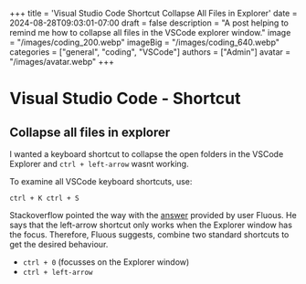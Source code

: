 +++
title = 'Visual Studio Code Shortcut Collapse All Files in Explorer'
date = 2024-08-28T09:03:01-07:00
draft = false
description = "A post helping to remind me how to collapse all files in the VSCode explorer window."
image = "/images/coding_200.webp"
imageBig = "/images/coding_640.webp"
categories = ["general", "coding", "VSCode"]
authors = ["Admin"]
avatar = "/images/avatar.webp" 
+++

# Visual Studio Code - Shortcut 
## Collapse all files in explorer

I wanted a keyboard shortcut to collapse the open folders in the VSCode Explorer and `ctrl + left-arrow` wasnt working. 

To examine all VSCode keyboard shortcuts, use:

` ctrl + K ctrl + S `

Stackoverflow pointed the way with the [answer](https://stackoverflow.com/questions/53273421/visual-studio-code-shortcut-collapse-all-files-in-explorer) provided by user Fluous.  He says that the left-arrow shortcut only works when the Explorer window has the focus.  Therefore, Fluous suggests, combine two standard shortcuts to get the desired behaviour.

- `ctrl + 0` (focusses on the Explorer window)
- `ctrl + left-arrow` 

